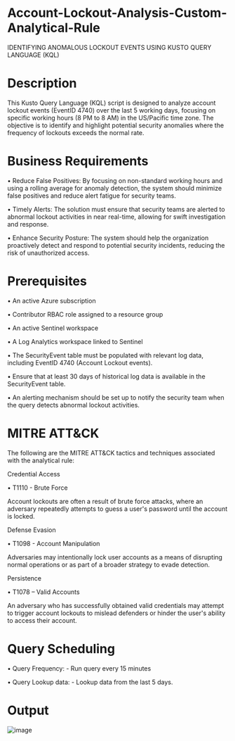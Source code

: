 # Account-Lockout-Analysis-Custom-Analytical-Rule
IDENTIFYING ANOMALOUS LOCKOUT EVENTS  USING KUSTO QUERY LANGUAGE (KQL)

# Description
This Kusto Query Language (KQL) script is designed to analyze account lockout events (EventID 4740) over the last 5 working days, focusing on specific working hours (8 PM to 8 AM) in the US/Pacific time zone. The objective is to identify and highlight potential security anomalies where the frequency of lockouts exceeds the normal rate.

# Business Requirements
•	Reduce False Positives: By focusing on non-standard working hours and using a rolling average for anomaly detection, the system should minimize false positives and reduce alert fatigue for security teams.

•	Timely Alerts: The solution must ensure that security teams are alerted to abnormal lockout activities in near real-time, allowing for swift investigation and response.

•	Enhance Security Posture: The system should help the organization proactively detect and respond to potential security incidents, reducing the risk of unauthorized access.

# Prerequisites
•	An active Azure subscription

•	Contributor RBAC role assigned to a resource group

•	An active Sentinel workspace

•	A Log Analytics workspace linked to Sentinel

•	The SecurityEvent table must be populated with relevant log data, including EventID 4740 (Account Lockout events).

•	Ensure that at least 30 days of historical log data is available in the SecurityEvent table.

•	An alerting mechanism should be set up to notify the security team when the query detects abnormal lockout activities.

# MITRE ATT&CK
The following are the MITRE ATT&CK tactics and techniques associated with the analytical rule:

Credential Access

•	T1110 - Brute Force

Account lockouts are often a result of brute force attacks, where an adversary repeatedly attempts to guess a user's password until the account is locked.

Defense Evasion 

•	T1098 - Account Manipulation

Adversaries may intentionally lock user accounts as a means of disrupting normal operations or as part of a broader strategy to evade detection.

Persistence

•	T1078 – Valid Accounts

An adversary who has successfully obtained valid credentials may attempt to trigger account lockouts to mislead defenders or hinder the user's ability to access their account.

# Query Scheduling

•	Query Frequency: - Run query every 15 minutes

•	Query Lookup data: - Lookup data from the last 5 days.

# Output
![image](https://github.com/user-attachments/assets/1d181321-d96c-4e2f-b607-1392b8b0e7ab)

